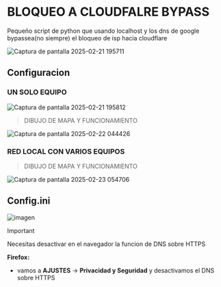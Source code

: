 # BLOQUEO A CLOUDFALRE BYPASS
Pequeño script de python que usando localhost y los dns de google bypassea(no siempre) el bloqueo de isp hacia cloudflare

![Captura de pantalla 2025-02-21 195711](https://github.com/user-attachments/assets/990db5a5-e4ab-4177-afad-f60d1ab5f66e)

## Configuracion
### UN SOLO EQUIPO
![Captura de pantalla 2025-02-21 195812](https://github.com/user-attachments/assets/1521d7bd-bc1d-4ed9-8cc7-b5e83a6c1269)
> DIBUJO DE MAPA Y FUNCIONAMIENTO

![Captura de pantalla 2025-02-22 044426](https://github.com/user-attachments/assets/59a8563a-e64a-49b5-8242-4bf07abce65a)

### RED LOCAL CON VARIOS EQUIPOS
> DIBUJO DE MAPA Y FUNCIONAMIENTO

![Captura de pantalla 2025-02-23 054706](https://github.com/user-attachments/assets/4b657867-5f69-4146-a644-6cc64618a76e)

## Config.ini

![imagen](https://github.com/user-attachments/assets/bbf9fed6-cde9-4819-b435-1dc8dc953591)

> [!IMPORTANT]
> Necesitas desactivar en el navegador la funcion de DNS sobre HTTPS

**Firefox:**
 - vamos a **AJUSTES** -> **Privacidad y Seguridad** y desactivamos el DNS sobre HTTPS

